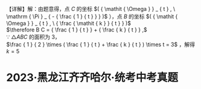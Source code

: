 【详解】解：由题意得，点 $C$ 的坐标 $( { \mathit { \Omega } } _ { t } , \ \mathrm { \Pi } _ { - { \frac { 1 } { t } } } )$ ），点 $B$ 的坐标 $( { \mathit { \Omega } } _ { t } , \ { \frac { \mathit { k } } { t } } )$   
$\therefore B C = { \frac { 1 } { t } } + { \frac { k } { t } } ,$   
∵ ${ \triangle A B C }$ 的面积为 3，  
$\frac { 1 } { 2 } \times ( \frac { 1 } { t } + \frac { k } { t } ) \times t = 3$ ，解得 $k = 5$

# 2023·黑龙江齐齐哈尔·统考中考真题
